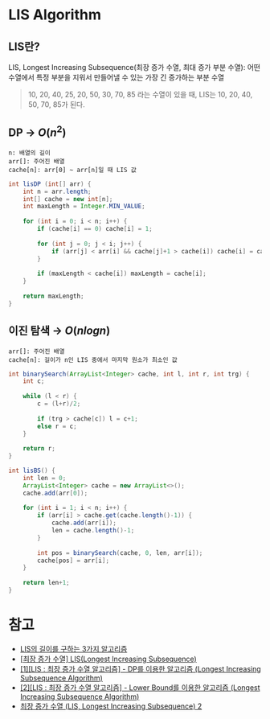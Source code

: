 # LIS Algorithm
## LIS란?
LIS, Longest Increasing Subsequence(최장 증가 수열, 최대 증가 부분 수열): 어떤 수열에서 특정 부분을 지워서 만들어낼 수 있는 가장 긴 증가하는 부분 수열

> 10, 20, 40, 25, 20, 50, 30, 70, 85 라는 수열이 있을 때,
> LIS는 10, 20, 40, 50, 70, 85가 된다.

## DP → $O(n^2)$
```text
n: 배열의 길이
arr[]: 주어진 배열
cache[n]: arr[0] ~ arr[n]일 때 LIS 값
```

```java
int lisDP (int[] arr) {
	int n = arr.length;
	int[] cache = new int[n];
	int maxLength = Integer.MIN_VALUE;
	
	for (int i = 0; i < n; i++) {
		if (cache[i] == 0) cache[i] = 1;
		
		for (int j = 0; j < i; j++) {
			if (arr[j] < arr[i] && cache[j]+1 > cache[i]) cache[i] = cache[j]+1;
		}
		
		if (maxLength < cache[i]) maxLength = cache[i];
	}
	
	return maxLength;
}
```

## 이진 탐색 → $O(nlogn)$
```text
arr[]: 주어진 배열
cache[n]: 길이가 n인 LIS 중에서 마지막 원소가 최소인 값
```

```java
int binarySearch(ArrayList<Integer> cache, int l, int r, int trg) {
	int c;
	
	while (l < r) {
		c = (l+r)/2;
		
		if (trg > cache[c]) l = c+1;
		else r = c;
	}
	
	return r;
}

int lisBS() {
	int len = 0;
	ArrayList<Integer> cache = new ArrayList<>();
	cache.add(arr[0]);
	
	for (int i = 1; i < n; i++) {
		if (arr[i] > cache.get(cache.length()-1)) {
			cache.add(arr[i]);
			len = cache.length()-1;
		}
		
		int pos = binarySearch(cache, 0, len, arr[i]);
		cache[pos] = arr[i];
	}
	
	return len+1;
}
```

# 참고
* [LIS의 길이를 구하는 3가지 알고리즘](https://shoark7.github.io/programming/algorithm/3-LIS-algorithms)
* [[최장 증가 수열] LIS(Longest Increasing Subsequence)](https://jason9319.tistory.com/113)
* [[1][LIS : 최장 증가 수열 알고리즘] - DP를 이용한 알고리즘 (Longest Increasing Subsequence Algorithm)](https://source-sc.tistory.com/14)
* [[2][LIS : 최장 증가 수열 알고리즘] - Lower Bound를 이용한 알고리즘 (Longest Increasing Subsequence Algorithm)](https://source-sc.tistory.com/15)
* [최장 증가 수열 (LIS, Longest Increasing Subsequence) 2](https://4legs-study.tistory.com/106)